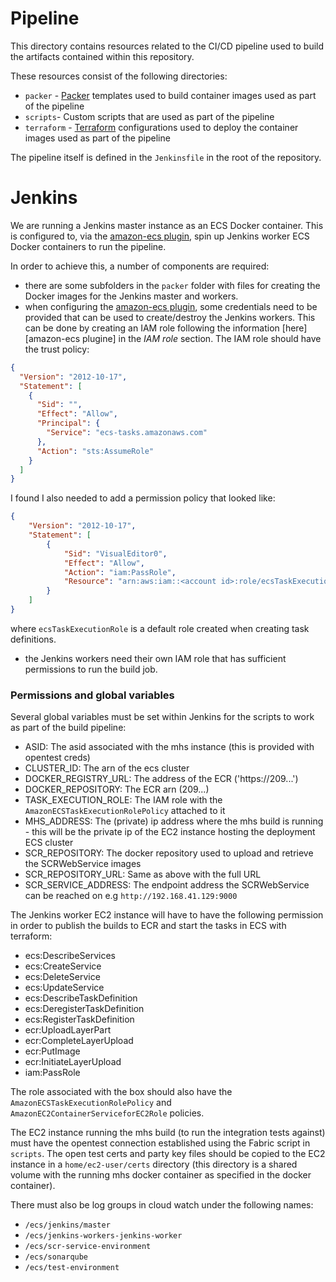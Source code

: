 # Pipeline

This directory contains resources related to the CI/CD pipeline used to build the artifacts contained within this repository.

These resources consist of the following directories:
- `packer` - [Packer](https://www.packer.io/) templates used to build container images used as part of the pipeline
- `scripts`- Custom scripts that are used as part of the pipeline
- `terraform` - [Terraform](https://www.terraform.io/) configurations used to deploy the container images used as part of the pipeline

The pipeline itself is defined in the `Jenkinsfile` in the root of the repository.

# Jenkins

We are running a Jenkins master instance as an ECS Docker container. This is configured to, via the [amazon-ecs plugin], spin up Jenkins worker ECS Docker containers to run the pipeline.

In order to achieve this, a number of components are required:
- there are some subfolders in the `packer` folder with files for creating the Docker images for the Jenkins master and workers.
- when configuring the [amazon-ecs plugin], some credentials need to be provided that can be used to create/destroy the Jenkins workers. This can be done by creating an IAM role following the information [here][amazon-ecs plugine] in the _IAM role_ section. The IAM role should have the trust policy:
```json
{
  "Version": "2012-10-17",
  "Statement": [
    {
      "Sid": "",
      "Effect": "Allow",
      "Principal": {
        "Service": "ecs-tasks.amazonaws.com"
      },
      "Action": "sts:AssumeRole"
    }
  ]
}
```
I found I also needed to add a permission policy that looked like:
```json
{
    "Version": "2012-10-17",
    "Statement": [
        {
            "Sid": "VisualEditor0",
            "Effect": "Allow",
            "Action": "iam:PassRole",
            "Resource": "arn:aws:iam::<account id>:role/ecsTaskExecutionRole"
        }
    ]
}
```
where `ecsTaskExecutionRole` is a default role created when creating task definitions.
- the Jenkins workers need their own IAM role that has sufficient permissions to run the build job.

[amazon-ecs plugin]: https://wiki.jenkins.io/display/JENKINS/Amazon+EC2+Container+Service+Plugin

### Permissions and global variables

Several global variables must be set within Jenkins for the scripts to work as part of the build pipeline:

- ASID: The asid associated with the mhs instance (this is provided with opentest creds)
- CLUSTER_ID: The arn of the ecs cluster
- DOCKER_REGISTRY_URL: The address of the ECR ('https://209...')
- DOCKER_REPOSITORY: The ECR arn (209...)
- TASK_EXECUTION_ROLE: The IAM role with the `AmazonECSTaskExecutionRolePolicy` attached to it 
- MHS_ADDRESS: The (private) ip address where the mhs build is running - this will be the private ip of the EC2 instance
    hosting the deployment ECS cluster
- SCR_REPOSITORY: The docker repository used to upload and retrieve the SCRWebService images
- SCR_REPOSITORY_URL: Same as above with the full URL
- SCR_SERVICE_ADDRESS: The endpoint address the SCRWebService can be reached on e.g `http://192.168.41.129:9000`


The Jenkins worker EC2 instance will have to have the following permission in order to publish the builds to 
ECR and start the tasks in ECS with terraform:

- ecs:DescribeServices
- ecs:CreateService
- ecs:DeleteService
- ecs:UpdateService
- ecs:DescribeTaskDefinition
- ecs:DeregisterTaskDefinition
- ecs:RegisterTaskDefinition
- ecr:UploadLayerPart
- ecr:CompleteLayerUpload
- ecr:PutImage
- ecr:InitiateLayerUpload
- iam:PassRole
	

The role associated with the box should also have the `AmazonECSTaskExecutionRolePolicy` and 
`AmazonEC2ContainerServiceforEC2Role` policies.

The EC2 instance running the mhs build (to run the integration tests against) must have the opentest connection 
established using the Fabric script in `scripts`. The open test certs and party key files should be copied
to the EC2 instance in a `home/ec2-user/certs` directory (this directory is a shared volume with the running 
mhs docker container as specified in the docker container). 


There must also be log groups in cloud watch under the following names:
- `/ecs/jenkins/master`
- `/ecs/jenkins-workers-jenkins-worker`
- `/ecs/scr-service-environment`
- `/ecs/sonarqube`
- `/ecs/test-environment`